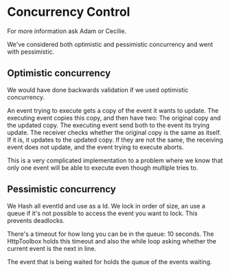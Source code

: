 # Concurrency Control

For more information ask Adam or Cecilie. 

We've considered both optimistic and pessimistic concurrency and went with pessimistic. 

## Optimistic concurrency
We would have done backwards validation if we used optimistic concurrency. 

An event trying to execute gets a copy of the event it wants to update. The executing event copies this copy, and then have two: The original copy and the updated copy. The executing event send both to the event its trying update. The receiver checks whether the original copy is the same as itself. If it is, it updates to the updated copy. If they are not the same, the receiving event does not update, and the event trying to execute aborts.

This is a very complicated implementation to a problem where we know that only one event will be able to execute even though multiple tries to. 

## Pessimistic concurrency
We Hash all eventId and use as a Id. We lock in order of size, an use a queue if it's not possible to access the event you want to lock. This prevents deadlocks. 

There's a timeout for how long you can be in the queue: 10 seconds. The HttpToolbox holds this timeout and also the while loop asking whether the current event is the next in line. 

The event that is being waited for holds the queue of the events waiting. 





